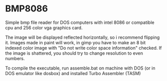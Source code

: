 # BMP8086
Simple bmp file reader for DOS computers with intel 8086 or compatible cpu and 256 color vga graphics card.

The image will be displayed reflected horizontally, so i recommend flipping it.
Images made in paint will work, in gimp you have to make an 8 bit indexed color image with "Do not write color space information" checked.
If the image is shattered, you should try to change resolution to even numbers. 

To compile the executable, run assemble.bat on machine with DOS (or in DOS emulator like dosbox) and installed Turbo Assembler (TASM)

